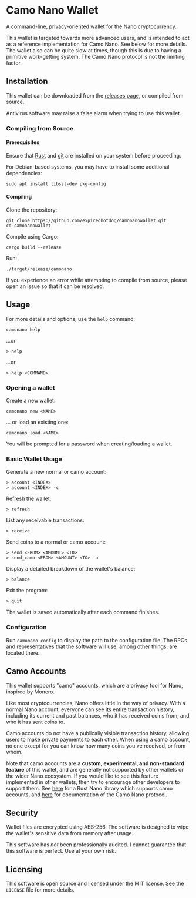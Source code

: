 # Camo Nano Wallet

A command-line, privacy-oriented wallet for the [Nano](https://nano.org/) cryptocurrency.

This wallet is targeted towards more advanced users, and is intended to act as a reference implementation for Camo Nano. See below for more details. The wallet also can be quite slow at times, though this is due to having a primitive work-getting system. The Camo Nano protocol is not the limiting factor.

## Installation

This wallet can be downloaded from the [releases page](https://github.com/expiredhotdog/camonanowallet/releases), or compiled from source.

Antivirus software may raise a false alarm when trying to use this wallet.

### Compiling from Source

#### Prerequisites

Ensure that [Rust](https://www.rust-lang.org/tools/install) and [git](https://github.com/git-guides/install-git) are installed on your system before proceeding.

For Debian-based systems, you may have to install some additional dependencies:
```
sudo apt install libssl-dev pkg-config
```

#### Compiling

Clone the repository:
```
git clone https://github.com/expiredhotdog/camonanowallet.git
cd camonanowallet
```

Compile using Cargo:
```
cargo build --release
```

Run:
```
./target/release/camonano
```

If you experience an error while attempting to compile from source, please open an issue so that it can be resolved.

## Usage

For more details and options, use the `help` command:

```
camonano help
```
...or
```
> help
```
...or
```
> help <COMMAND>
```

### Opening a wallet

Create a new wallet:
```
camonano new <NAME>
```

... or load an existing one:
```
camonano load <NAME>
```

You will be prompted for a password when creating/loading a wallet.

### Basic Wallet Usage

Generate a new normal or camo account:
```
> account <INDEX>
> account <INDEX> -c
```

Refresh the wallet:
```
> refresh
```

List any receivable transactions:
```
> receive
```

Send coins to a normal or camo account:
```
> send <FROM> <AMOUNT> <TO>
> send_camo <FROM> <AMOUNT> <TO> -a
```

Display a detailed breakdown of the wallet's balance:
```
> balance
```

Exit the program:
```
> quit
```

The wallet is saved automatically after each command finishes.

### Configuration

Run `camonano config` to display the path to the configuration file. The RPCs and representatives that the software will use, among other things, are located there.

## Camo Accounts

This wallet supports "camo" accounts, which are a privacy tool for Nano, inspired by Monero.

Like most cryptocurrencies, Nano offers little in the way of privacy. With a normal Nano account, everyone can see its entire transaction history, including its current and past balances, who it has received coins from, and who it has sent coins to.

Camo accounts do not have a publically visible transaction history, allowing users to make private payments to each other. When using a camo account, no one except for you can know how many coins you've received, or from whom.

Note that camo accounts are a **custom, experimental, and non-standard feature** of this wallet, and are generally not supported by other wallets or the wider Nano ecosystem. If you would like to see this feature implemented in other wallets, then try to encourage other developers to support them. See [here](https://crates.io/crates/nanopyrs) for a Rust Nano library which supports camo accounts, and [here](https://github.com/expiredhotdog/nanopyrs/blob/main/CAMO-PROTOCOL.md) for documentation of the Camo Nano protocol.

## Security

Wallet files are encrypted using AES-256. The software is designed to wipe the wallet's sensitive data from memory after usage.

This software has *not* been professionally audited. I cannot guarantee that this software is perfect. Use at your own risk.

## Licensing

This software is open source and licensed under the MIT license. See the `LICENSE` file for more details.

